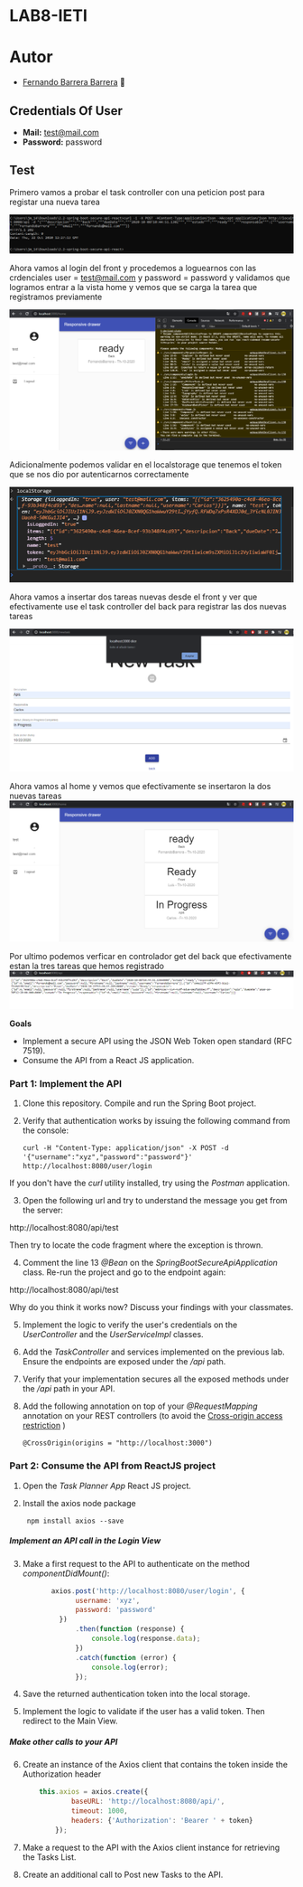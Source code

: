 # LAB8-IETI

# Autor

   * [Fernando Barrera Barrera](https://github.com/fernando-b15) :guitar:
   
## Credentials Of User

  * **Mail:** test@mail.com
  * **Password:** password
  
## Test

Primero vamos a probar el  task controller con una peticion post  para registar una nueva tarea

![image1](https://github.com/fernando-b15/LAB8-IETI/blob/master/img/test1.PNG)
 
 Ahora vamos al login del front y procedemos a loguearnos con las crdenciales user = test@mail.com y password = password y validamos que logramos entrar a la vista home
 y vemos que se carga la tarea que registramos previamente
 
 ![imagen2](https://github.com/fernando-b15/LAB8-IETI/blob/master/img/test2.PNG)
 
 Adicionalmente podemos validar en el localstorage que tenemos el token que se nos dio por autenticarnos correctamente
 
 ![imagen3](https://github.com/fernando-b15/LAB8-IETI/blob/master/img/test5.png)
 
 Ahora vamos a insertar dos tareas nuevas desde el front y ver que efectivamente use el task controller del back para registrar las dos nuevas tareas
 
 ![imagen4](https://github.com/fernando-b15/LAB8-IETI/blob/master/img/test6.PNG)
 
 Ahora vamos al home y vemos que efectivamente se insertaron la dos nuevas tareas 
  ![imagen5](https://github.com/fernando-b15/LAB8-IETI/blob/master/img/test3.PNG)
  
  Por ultimo podemos verficar en controlador get del back que efectivamente estan la tres tareas que hemos registrado
  ![imagen6](https://github.com/fernando-b15/LAB8-IETI/blob/master/img/test4.PNG)
  
**Goals**

* Implement a secure API using the JSON Web Token open standard (RFC 7519). 
* Consume the API from a React JS application.

### Part 1: Implement the API

1. Clone this repository. Compile and run the Spring Boot project.
 
2. Verify that authentication works by issuing the following command from the console:
   
   ```
   curl -H "Content-Type: application/json" -X POST -d '{"username":"xyz","password":"password"}' http://localhost:8080/user/login
   ```
If you don't have the *curl* utility installed, try using the *Postman* application.

3. Open the following url and try to understand the message you get from the server:

http://localhost:8080/api/test

Then try to locate the code fragment where the exception is thrown.

4. Comment the line 13 *@Bean* on the *SpringBootSecureApiApplication* class. Re-run the project and go to the endpoint again:

http://localhost:8080/api/test
                    
Why do you think it works now? Discuss your findings with your classmates.                    
                    	
5. Implement the logic to verify the user's credentials on the *UserController* and the *UserServiceImpl* classes.

6. Add the *TaskController* and services implemented on the previous lab. Ensure the endpoints are exposed under the */api* path. 

7. Verify that your implementation secures all the exposed methods under the */api* path in your API.

8. Add the following annotation on top of your *@RequestMapping* annotation on your REST controllers (to avoid the [Cross-origin access restriction](https://developer.mozilla.org/en-US/docs/Web/HTTP/CORS)  )
    
    ````
    @CrossOrigin(origins = "http://localhost:3000")
    ````
    
### Part 2: Consume the API from ReactJS project

1. Open the *Task Planner App* React JS project.

2. Install the axios node package

    ````
     npm install axios --save
    ````

##### Implement an API call in the Login View
    
3. Make a first request to the API to authenticate on the method *componentDidMount()*:

    ```` Javascript
           axios.post('http://localhost:8080/user/login', {
                 username: 'xyz',
                 password: 'password'
             })
                 .then(function (response) {
                     console.log(response.data);
                 })
                 .catch(function (error) {
                     console.log(error);
                 });
    ````
    
4. Save the returned authentication token into the local storage.

5. Implement the logic to validate if the user has a valid token. Then redirect to the Main View.

##### Make other calls to your API

6. Create an instance of the Axios client that contains the token inside the Authorization header

    ```` Javascript
        this.axios = axios.create({
                baseURL: 'http://localhost:8080/api/',
                timeout: 1000,
                headers: {'Authorization': 'Bearer ' + token}
            });
    ````
    
    
7. Make a request to the API with the Axios client instance for retrieving the Tasks List.

8. Create an additional call to Post new Tasks to the API.
